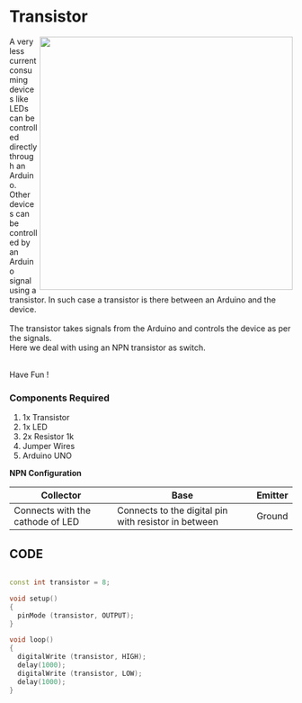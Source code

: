 <h1>Transistor</h1>

<div>
    <img width=450 align=right src="https://github.com/Curovearth/Dive-into-Electronics/blob/main/Basics%201/11-Transistor/transistor.png">
    <p>A very less current consuming devices like LEDs can be controlled directly through an Arduino. Other devices can be controlled by an Arduino signal using a transistor. In such case a transistor is there between an Arduino and the device.<br><br>
        The transistor takes signals from the Arduino and controls the device as per the signals.<br>
      Here we deal with using an NPN transistor as switch.<br><br>
        

  Have Fun !</p>
    
  <h3>Components Required</h3>
  <ol>
    <li>1x Transistor</li>
    <li>1x LED</li>
    <li>2x Resistor 1k</li>
    <li>Jumper Wires</li>
    <li>Arduino UNO</li>
  </ol>
    
</div>

<b>NPN Configuration</b>

| Collector | Base | Emitter |
| --- | --- | --- |
| Connects with the cathode of LED | Connects to the digital pin with resistor in between | Ground |

  
## CODE
```C++

const int transistor = 8;

void setup()
{
  pinMode (transistor, OUTPUT);
}

void loop()
{
  digitalWrite (transistor, HIGH);
  delay(1000);
  digitalWrite (transistor, LOW);
  delay(1000);
}


```

